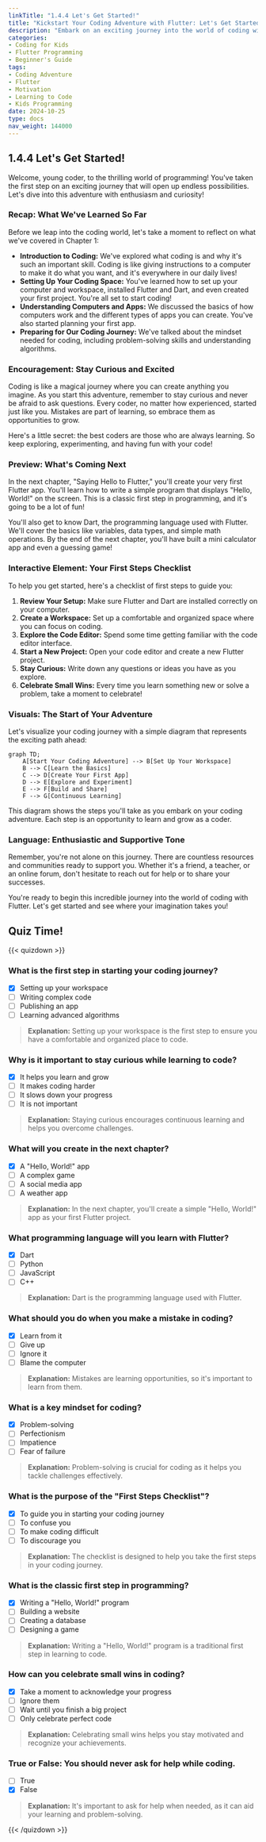 ```yaml
---
linkTitle: "1.4.4 Let's Get Started!"
title: "Kickstart Your Coding Adventure with Flutter: Let's Get Started!"
description: "Embark on an exciting journey into the world of coding with Flutter. Discover the essentials to begin your adventure, stay motivated, and get a sneak peek into what's next!"
categories:
- Coding for Kids
- Flutter Programming
- Beginner's Guide
tags:
- Coding Adventure
- Flutter
- Motivation
- Learning to Code
- Kids Programming
date: 2024-10-25
type: docs
nav_weight: 144000
---
```


## 1.4.4 Let's Get Started!

Welcome, young coder, to the thrilling world of programming! You've taken the first step on an exciting journey that will open up endless possibilities. Let's dive into this adventure with enthusiasm and curiosity!

### Recap: What We've Learned So Far

Before we leap into the coding world, let's take a moment to reflect on what we've covered in Chapter 1:

- **Introduction to Coding:** We've explored what coding is and why it's such an important skill. Coding is like giving instructions to a computer to make it do what you want, and it's everywhere in our daily lives!
- **Setting Up Your Coding Space:** You've learned how to set up your computer and workspace, installed Flutter and Dart, and even created your first project. You're all set to start coding!
- **Understanding Computers and Apps:** We discussed the basics of how computers work and the different types of apps you can create. You've also started planning your first app.
- **Preparing for Our Coding Journey:** We've talked about the mindset needed for coding, including problem-solving skills and understanding algorithms.

### Encouragement: Stay Curious and Excited

Coding is like a magical journey where you can create anything you imagine. As you start this adventure, remember to stay curious and never be afraid to ask questions. Every coder, no matter how experienced, started just like you. Mistakes are part of learning, so embrace them as opportunities to grow.

Here's a little secret: the best coders are those who are always learning. So keep exploring, experimenting, and having fun with your code!

### Preview: What's Coming Next

In the next chapter, "Saying Hello to Flutter," you'll create your very first Flutter app. You'll learn how to write a simple program that displays "Hello, World!" on the screen. This is a classic first step in programming, and it's going to be a lot of fun!

You'll also get to know Dart, the programming language used with Flutter. We'll cover the basics like variables, data types, and simple math operations. By the end of the next chapter, you'll have built a mini calculator app and even a guessing game!

### Interactive Element: Your First Steps Checklist

To help you get started, here's a checklist of first steps to guide you:

1. **Review Your Setup:** Make sure Flutter and Dart are installed correctly on your computer.
2. **Create a Workspace:** Set up a comfortable and organized space where you can focus on coding.
3. **Explore the Code Editor:** Spend some time getting familiar with the code editor interface.
4. **Start a New Project:** Open your code editor and create a new Flutter project.
5. **Stay Curious:** Write down any questions or ideas you have as you explore.
6. **Celebrate Small Wins:** Every time you learn something new or solve a problem, take a moment to celebrate!

### Visuals: The Start of Your Adventure

Let's visualize your coding journey with a simple diagram that represents the exciting path ahead:

```mermaid
graph TD;
    A[Start Your Coding Adventure] --> B[Set Up Your Workspace]
    B --> C[Learn the Basics]
    C --> D[Create Your First App]
    D --> E[Explore and Experiment]
    E --> F[Build and Share]
    F --> G[Continuous Learning]
```

This diagram shows the steps you'll take as you embark on your coding adventure. Each step is an opportunity to learn and grow as a coder.

### Language: Enthusiastic and Supportive Tone

Remember, you're not alone on this journey. There are countless resources and communities ready to support you. Whether it's a friend, a teacher, or an online forum, don't hesitate to reach out for help or to share your successes.

You're ready to begin this incredible journey into the world of coding with Flutter. Let's get started and see where your imagination takes you!

## Quiz Time!

{{< quizdown >}}

### What is the first step in starting your coding journey?

- [x] Setting up your workspace
- [ ] Writing complex code
- [ ] Publishing an app
- [ ] Learning advanced algorithms

> **Explanation:** Setting up your workspace is the first step to ensure you have a comfortable and organized place to code.

### Why is it important to stay curious while learning to code?

- [x] It helps you learn and grow
- [ ] It makes coding harder
- [ ] It slows down your progress
- [ ] It is not important

> **Explanation:** Staying curious encourages continuous learning and helps you overcome challenges.

### What will you create in the next chapter?

- [x] A "Hello, World!" app
- [ ] A complex game
- [ ] A social media app
- [ ] A weather app

> **Explanation:** In the next chapter, you'll create a simple "Hello, World!" app as your first Flutter project.

### What programming language will you learn with Flutter?

- [x] Dart
- [ ] Python
- [ ] JavaScript
- [ ] C++

> **Explanation:** Dart is the programming language used with Flutter.

### What should you do when you make a mistake in coding?

- [x] Learn from it
- [ ] Give up
- [ ] Ignore it
- [ ] Blame the computer

> **Explanation:** Mistakes are learning opportunities, so it's important to learn from them.

### What is a key mindset for coding?

- [x] Problem-solving
- [ ] Perfectionism
- [ ] Impatience
- [ ] Fear of failure

> **Explanation:** Problem-solving is crucial for coding as it helps you tackle challenges effectively.

### What is the purpose of the "First Steps Checklist"?

- [x] To guide you in starting your coding journey
- [ ] To confuse you
- [ ] To make coding difficult
- [ ] To discourage you

> **Explanation:** The checklist is designed to help you take the first steps in your coding journey.

### What is the classic first step in programming?

- [x] Writing a "Hello, World!" program
- [ ] Building a website
- [ ] Creating a database
- [ ] Designing a game

> **Explanation:** Writing a "Hello, World!" program is a traditional first step in learning to code.

### How can you celebrate small wins in coding?

- [x] Take a moment to acknowledge your progress
- [ ] Ignore them
- [ ] Wait until you finish a big project
- [ ] Only celebrate perfect code

> **Explanation:** Celebrating small wins helps you stay motivated and recognize your achievements.

### True or False: You should never ask for help while coding.

- [ ] True
- [x] False

> **Explanation:** It's important to ask for help when needed, as it can aid your learning and problem-solving.

{{< /quizdown >}}
